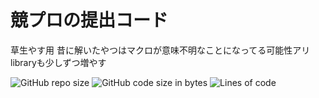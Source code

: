 # 競プロの提出コード

草生やす用
昔に解いたやつはマクロが意味不明なことになってる可能性アリ
libraryも少しずつ増やす

![GitHub repo size](https://img.shields.io/github/repo-size/pippi-sniper/Competitive-Programming)
![GitHub code size in bytes](https://img.shields.io/github/languages/code-size/pippi-sniper/Competitive-Programming)
![Lines of code](https://img.shields.io/tokei/lines/github/pippi-sniper/Competitive-Programming)
